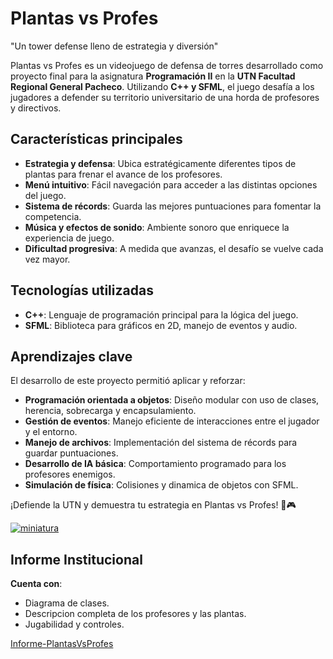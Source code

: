 # Plantas vs Profes

"Un tower defense lleno de estrategia y diversión"

Plantas vs Profes es un videojuego de defensa de torres desarrollado como proyecto final para la asignatura **Programación II** en la **UTN Facultad Regional General Pacheco**. Utilizando **C++ y SFML**, el juego desafía a los jugadores a defender su territorio universitario de una horda de profesores y directivos.

## Características principales

- **Estrategia y defensa**: Ubica estratégicamente diferentes tipos de plantas para frenar el avance de los profesores.
- **Menú intuitivo**: Fácil navegación para acceder a las distintas opciones del juego.
- **Sistema de récords**: Guarda las mejores puntuaciones para fomentar la competencia.
- **Música y efectos de sonido**: Ambiente sonoro que enriquece la experiencia de juego.
- **Dificultad progresiva**: A medida que avanzas, el desafío se vuelve cada vez mayor.

## Tecnologías utilizadas

- **C++**: Lenguaje de programación principal para la lógica del juego.
- **SFML**: Biblioteca para gráficos en 2D, manejo de eventos y audio.

## Aprendizajes clave

El desarrollo de este proyecto permitió aplicar y reforzar:

- **Programación orientada a objetos**: Diseño modular con uso de clases, herencia, sobrecarga y encapsulamiento.
- **Gestión de eventos**: Manejo eficiente de interacciones entre el jugador y el entorno.
- **Manejo de archivos**: Implementación del sistema de récords para guardar puntuaciones.
- **Desarrollo de IA básica**: Comportamiento programado para los profesores enemigos.
- **Simulación de física**: Colisiones y dinamica de objetos con SFML.

¡Defiende la UTN y demuestra tu estrategia en Plantas vs Profes! 🌱🎮

[![miniatura](https://github.com/user-attachments/assets/b4627be5-887d-4598-9412-ed65298dcb95)](https://youtu.be/9dzpA_pu9q4)

## Informe Institucional
  **Cuenta con**:
  - Diagrama de clases.
  - Descripcion completa de los profesores y las plantas.
  - Jugabilidad y controles.

[Informe-PlantasVsProfes](https://github.com/user-attachments/files/18610016/Plantas.VS.Profes-1.docx)
